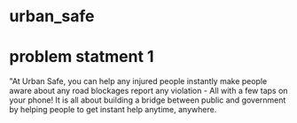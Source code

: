 # urban_safe
# problem statment 1 

"At Urban Safe, you can help any injured people instantly make people aware about any road blockages report any violation - All with a few taps on your phone! It is all about building a bridge between public and government by helping people to get instant help anytime, anywhere.

